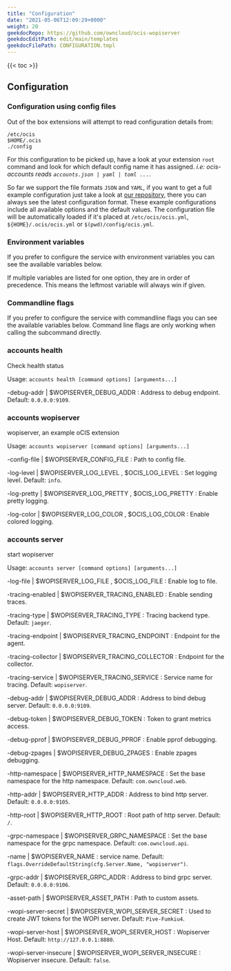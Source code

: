 ```yaml
---
title: "Configuration"
date: "2021-05-06T12:09:29+0000"
weight: 20
geekdocRepo: https://github.com/owncloud/ocis-wopiserver
geekdocEditPath: edit/main/templates
geekdocFilePath: CONFIGURATION.tmpl
---
```


{{< toc >}}

## Configuration

### Configuration using config files

Out of the box extensions will attempt to read configuration details from:

```console
/etc/ocis
$HOME/.ocis
./config
```

For this configuration to be picked up, have a look at your extension `root` command and look for which default config name it has assigned. *i.e: ocis-accounts reads `accounts.json | yaml | toml ...`*.

So far we support the file formats `JSON` and `YAML`, if you want to get a full example configuration just take a look at [our repository](https://github.com/owncloud/ocis/tree/master/accounts/config), there you can always see the latest configuration format. These example configurations include all available options and the default values. The configuration file will be automatically loaded if it's placed at `/etc/ocis/ocis.yml`, `${HOME}/.ocis/ocis.yml` or `$(pwd)/config/ocis.yml`.

### Environment variables

If you prefer to configure the service with environment variables you can see the available variables below.

If multiple variables are listed for one option, they are in order of precedence. This means the leftmost variable will always win if given.

### Commandline flags

If you prefer to configure the service with commandline flags you can see the available variables below. Command line flags are only working when calling the subcommand directly.

### accounts health

Check health status

Usage: `accounts health [command options] [arguments...]`

-debug-addr |  $WOPISERVER_DEBUG_ADDR
: Address to debug endpoint. Default: `0.0.0.0:9109`.

### accounts wopiserver

wopiserver, an example oCIS extension

Usage: `accounts wopiserver [command options] [arguments...]`

-config-file |  $WOPISERVER_CONFIG_FILE
: Path to config file.

-log-level |  $WOPISERVER_LOG_LEVEL , $OCIS_LOG_LEVEL
: Set logging level. Default: `info`.

-log-pretty |  $WOPISERVER_LOG_PRETTY , $OCIS_LOG_PRETTY
: Enable pretty logging.

-log-color |  $WOPISERVER_LOG_COLOR , $OCIS_LOG_COLOR
: Enable colored logging.

### accounts server

start wopiserver

Usage: `accounts server [command options] [arguments...]`

-log-file |  $WOPISERVER_LOG_FILE , $OCIS_LOG_FILE
: Enable log to file.

-tracing-enabled |  $WOPISERVER_TRACING_ENABLED
: Enable sending traces.

-tracing-type |  $WOPISERVER_TRACING_TYPE
: Tracing backend type. Default: `jaeger`.

-tracing-endpoint |  $WOPISERVER_TRACING_ENDPOINT
: Endpoint for the agent.

-tracing-collector |  $WOPISERVER_TRACING_COLLECTOR
: Endpoint for the collector.

-tracing-service |  $WOPISERVER_TRACING_SERVICE
: Service name for tracing. Default: `wopiserver`.

-debug-addr |  $WOPISERVER_DEBUG_ADDR
: Address to bind debug server. Default: `0.0.0.0:9109`.

-debug-token |  $WOPISERVER_DEBUG_TOKEN
: Token to grant metrics access.

-debug-pprof |  $WOPISERVER_DEBUG_PPROF
: Enable pprof debugging.

-debug-zpages |  $WOPISERVER_DEBUG_ZPAGES
: Enable zpages debugging.

-http-namespace |  $WOPISERVER_HTTP_NAMESPACE
: Set the base namespace for the http namespace. Default: `com.owncloud.web`.

-http-addr |  $WOPISERVER_HTTP_ADDR
: Address to bind http server. Default: `0.0.0.0:9105`.

-http-root |  $WOPISERVER_HTTP_ROOT
: Root path of http server. Default: `/`.

-grpc-namespace |  $WOPISERVER_GRPC_NAMESPACE
: Set the base namespace for the grpc namespace. Default: `com.owncloud.api`.

-name |  $WOPISERVER_NAME
: service name. Default: `flags.OverrideDefaultString(cfg.Server.Name, "wopiserver")`.

-grpc-addr |  $WOPISERVER_GRPC_ADDR
: Address to bind grpc server. Default: `0.0.0.0:9106`.

-asset-path |  $WOPISERVER_ASSET_PATH
: Path to custom assets.

-wopi-server-secret |  $WOPISERVER_WOPI_SERVER_SECRET
: Used to create JWT tokens for the WOPI server. Default: `Pive-Fumkiu4`.

-wopi-server-host |  $WOPISERVER_WOPI_SERVER_HOST
: Wopiserver Host. Default: `http://127.0.0.1:8880`.

-wopi-server-insecure |  $WOPISERVER_WOPI_SERVER_INSECURE
: Wopiserver insecure. Default: `false`.


